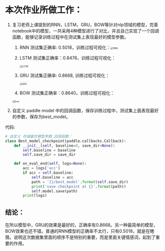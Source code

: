 # 本次作业所做工作：



1. 复习老师上课提到的RNN，LSTM，GRU，BOW等针对nlp领域的模型，完善notebook中的模型，一共采用4种模型进行了对比，并且自己实现了一个回调函数，能够记录训练过程中在测试集上表现最好的模型参数。

   1. RNN 测试集正确率: 0.5018，训练过程可视化：<img src="/Users/vincent/Development/ml_sysu/aistudio/hw6/img/RNN.png" alt="RNN" style="zoom:50%;" />

   2. LSTM 测试集正确率：0.8476，训练过程可视化：

      <img src="/Users/vincent/Development/ml_sysu/aistudio/hw6/img/LSTM.png" alt="LSTM" style="zoom:50%;" />

   3. GRU 测试集正确率: 0.8668, 训练过程可视化：

      <img src="/Users/vincent/Development/ml_sysu/aistudio/hw6/img/GRU.png" alt="GRU" style="zoom:50%;" />

   4. BOW 测试集正确率：0.8640，训练过程可视化：

   <img src="/Users/vincent/Development/ml_sysu/aistudio/hw6/img/bow.png" alt="bow" style="zoom:50%;" />

2. 自定义 paddle model 中的回调函数，保存训练过程中，测试集上面表现最好的参数，保存为best_model。

代码:

```python
# 自定义 存储最优模型参数 回调函数：
class Best_model_checkpoint(paddle.callbacks.Callback):
    def __init__(self, baseline=0, save_dir=None):
        self.baseline = baseline
        self.save_dir = save_dir

    def on_eval_end(self, logs=None):
        acc = logs['acc']
        if acc > self.baseline:
            self.baseline = acc
            path = '{}/best_model'.format(self.save_dir)
            print('save checkpoint at {}'.format(path))
            self.model.save(path)
        print(logs)
```

## 结论：

在所以模型中，GRU的效果是最好的，正确率有0.8668。另一种最简单的模型，BOW效果也还不错。普通的RNN模型的正确率不太行，只有0.5018，就是在瞎猜。说明这次数据集里面的顺序不是特别的重要，而是里面关键情感词，起到了重要的作用。